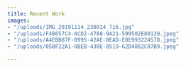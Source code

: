 ```yaml
---
title: Recent Work
images:
- "/uploads/IMG_20191114_230914_716.jpg"
- "/uploads/F4B657C4-ACD2-4788-9A21-599502E89139.jpeg"
- "/uploads/A4EBB87F-0995-42AE-8EAD-E8E99322457D.jpeg"
- "/uploads/05BF22A1-0BEB-430E-8519-62D4082C07B9.jpeg"

---
```

